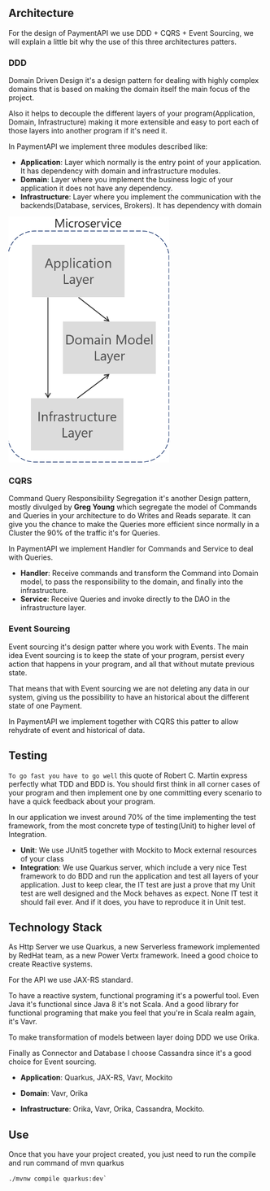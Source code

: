 
## Architecture

For the design of PaymentAPI we use DDD + CQRS + Event Sourcing, we will explain a little bit why the use of this three architectures patters.

### DDD

Domain Driven Design it's a design pattern for dealing with highly complex domains that is based on making the domain itself the main focus of the project.

Also it helps to decouple the different layers of your program(Application, Domain, Infrastructure) making it more extensible and easy to port each of those layers into another program if it's need it.

In PaymentAPI we implement three modules described like:

* **Application**: Layer which normally is the entry point of your application. It has dependency with domain and infrastructure modules.
* **Domain**: Layer where you implement the business logic of your application it does not have any dependency.
* **Infrastructure**: Layer where you implement the communication with the backends(Database, services, Brokers). It has dependency with domain

![My image](img/ddd.png)

### CQRS

Command Query Responsibility Segregation it's another Design pattern, mostly divulged by **Greg Young** which segregate the model of Commands and Queries
in your architecture to do Writes and Reads separate. It can give you the chance to make the Queries more efficient since normally in a Cluster the 90% of the traffic
it's for Queries.

In PaymentAPI we implement Handler for Commands and Service to deal with Queries.

* **Handler**: Receive commands and transform the Command into Domain model, to pass the responsibility to the domain, and finally into the infrastructure.
* **Service**: Receive Queries and invoke directly to the DAO in the infrastructure layer.

### Event Sourcing

Event sourcing it's design patter where you work with Events. The main idea Event sourcing is to keep the state of your program, 
persist every action that happens in your program, and all that without mutate previous state.

That means that with Event sourcing we are not deleting any data in our system, giving us the possibility to have an historical about the different state of one Payment.

In PaymentAPI we implement together with CQRS this patter to allow rehydrate of event and historical of data.

## Testing

`To go fast you have to go well` this quote of Robert C. Martin express perfectly what TDD and BDD is. You should first think in all corner cases of your program and then implement 
one by one committing every scenario to have a quick feedback about your program.
 
In our application we invest around 70% of the time implementing the test framework, from the most concrete type of testing(Unit) to higher level of Integration.

* **Unit**: We use JUnit5 together with Mockito to Mock external resources of your class
* **Integration**: We use Quarkus server, which include a very nice Test framework to do BDD and run the application and test all layers of your application.
Just to keep clear, the IT test are just a prove that my Unit test are well designed and the Mock behaves as expect. None IT test it should fail ever. And if it does, 
you have to reproduce it in Unit test.

## Technology Stack

As Http Server we use Quarkus, a new Serverless framework implemented by RedHat team, as a new Power Vertx framework. Ineed a good choice to create Reactive systems.

For the API we use JAX-RS standard.

To have a reactive system, functional programing it's a powerful tool. Even Java it's functional since Java 8 it's not Scala. And a good library for functional 
programing that make you feel that you're in Scala realm again, it's Vavr.

To make transformation of models between layer doing DDD we use Orika.

Finally as Connector and Database I choose Cassandra since it's a good choice for Event sourcing.

* **Application**: Quarkus, JAX-RS, Vavr, Mockito

* **Domain**: Vavr, Orika

* **Infrastructure**: Orika, Vavr, Orika, Cassandra, Mockito.


## Use  

Once that you have your project created, you just need to run the compile and run command of mvn quarkus

```
./mvnw compile quarkus:dev`
```
 
